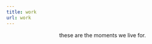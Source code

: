```yaml
---
title: work
url: work
---
```


<div align="center">
	<p>
		these are the moments we live for.
	</p>
</div>
